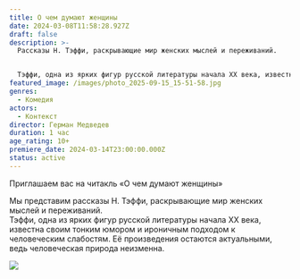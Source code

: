 ```yaml
---
title: О чем думают женщины
date: 2024-03-08T11:58:28.927Z
draft: false
description: >-
  Рассказы Н. Тэффи, раскрывающие мир женских мыслей и переживаний.


  Тэффи, одна из ярких фигур русской литературы начала XX века, известна своим тонким юмором и ироничным подходом к человеческим слабостям. Её произведения остаются актуальными, ведь человеческая природа неизменна.
featured_image: /images/photo_2025-09-15_15-51-58.jpg
genres:
  - Комедия
actors:
  - Контекст
director: Герман Медведев
duration: 1 час
age_rating: 10+
premiere_date: 2024-03-14T23:00:00.000Z
status: active
---
```

Приглашаем вас на читакль «О чем думают женщины»

Мы представим рассказы Н. Тэффи, раскрывающие мир женских мыслей и переживаний.\
Тэффи, одна из ярких фигур русской литературы начала XX века, известна своим тонким юмором и ироничным подходом к человеческим слабостям. Её произведения остаются актуальными, ведь человеческая природа неизменна.

![](/images/photo_2025-09-15_15-51-58.jpg)
